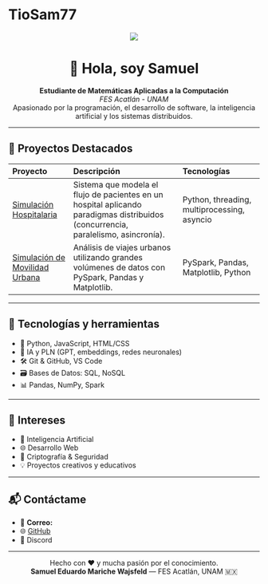 # TioSam77
<p align="center">
  <img src="https://readme-typing-svg.herokuapp.com?lines=¡Bienvenido+a+mi+portafolio!;Soy+Samuel+de+la+FES+Acatlán;Apasionado+por+la+IA+y+la+programación" />
</p>

<h1 align="center">👋 Hola, soy Samuel</h1>

<p align="center">
  <strong>Estudiante de Matemáticas Aplicadas a la Computación</strong><br>
  <em>FES Acatlán - UNAM</em><br>
  Apasionado por la programación, el desarrollo de software, la inteligencia artificial y los sistemas distribuidos.
</p>

---

## 🚀 Proyectos Destacados

| Proyecto | Descripción | Tecnologías |
|:---------|:------------|:------------|
| [Simulación Hospitalaria](https://github.com/TioSam77/Simulacion-hospitalaria) | Sistema que modela el flujo de pacientes en un hospital aplicando paradigmas distribuidos (concurrencia, paralelismo, asincronía). | Python, threading, multiprocessing, asyncio |
| [Simulación de Movilidad Urbana](https://github.com/TioSam77/Simulacion-Movilidad-Spark) | Análisis de viajes urbanos utilizando grandes volúmenes de datos con PySpark, Pandas y Matplotlib. | PySpark, Pandas, Matplotlib, Python |

---

## 🧰 Tecnologías y herramientas

- 🐍 Python, JavaScript, HTML/CSS
- 🧠 IA y PLN (GPT, embeddings, redes neuronales)
- 🛠️ Git & GitHub, VS Code
- 🗃️ Bases de Datos: SQL, NoSQL
- 📊 Pandas, NumPy, Spark

---

## 🎯 Intereses

- 🤖 Inteligencia Artificial
- 🌐 Desarrollo Web
- 🔐 Criptografía & Seguridad
- 💡 Proyectos creativos y educativos

---

## 📬 Contáctame

- 📧 **Correo:**
- 🌐 [GitHub](https://github.com/TioSam77)
- 💬 Discord

---
<p align="center">
  Hecho con ❤️ y mucha pasión por el conocimiento.<br>
  <strong>Samuel Eduardo Mariche Wajsfeld</strong> — FES Acatlán, UNAM 🇲🇽
</p>


